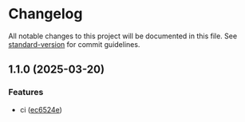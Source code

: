 # Changelog

All notable changes to this project will be documented in this file. See [standard-version](https://github.com/conventional-changelog/standard-version) for commit guidelines.

## 1.1.0 (2025-03-20)


### Features

* ci ([ec6524e](https://github.com/Infomaximum/integration-debugger/commit/ec6524e7b52add384d36b4e8afe201d0bf07c297))
